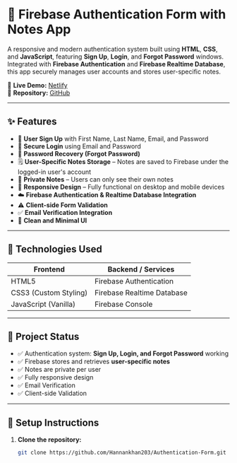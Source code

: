 # 🔐 Firebase Authentication Form with Notes App

A responsive and modern authentication system built using **HTML**, **CSS**, and **JavaScript**, featuring **Sign Up**, **Login**, and **Forgot Password** windows. Integrated with **Firebase Authentication** and **Firebase Realtime Database**, this app securely manages user accounts and stores user-specific notes.

🔗 **Live Demo:** [Netlify](https://authentication-form-203.netlify.app/)  
📂 **Repository:** [GitHub](https://github.com/Hannankhan203/Authentication-Form.git)

---

## ✨ Features

- 🔐 **User Sign Up** with First Name, Last Name, Email, and Password  
- 🔑 **Secure Login** using Email and Password  
- 📩 **Password Recovery (Forgot Password)**  
- 🗒️ **User-Specific Notes Storage** – Notes are saved to Firebase under the logged-in user's account  
- 🚫 **Private Notes** – Users can only see their own notes  
- 📱 **Responsive Design** – Fully functional on desktop and mobile devices  
- ☁️ **Firebase Authentication & Realtime Database Integration**  
- ⚠️ **Client-side Form Validation**  
- ✅ **Email Verification Integration**  
- 🎨 **Clean and Minimal UI**

---

## 🧰 Technologies Used

| Frontend               | Backend / Services         |
| ---------------------- | -------------------------- |
| HTML5                  | Firebase Authentication    |
| CSS3 (Custom Styling)  | Firebase Realtime Database |
| JavaScript (Vanilla)   | Firebase Console           |

---

## 📌 Project Status

- ✅ Authentication system: **Sign Up, Login, and Forgot Password** working  
- ✅ Firebase stores and retrieves **user-specific notes**  
- ✅ Notes are private per user  
- ✅ Fully responsive design  
- ✅ Email Verification 
- ✅ Client-side Validation

---

## 🚀 Setup Instructions

1. **Clone the repository:**
   ```bash
   git clone https://github.com/Hannankhan203/Authentication-Form.git
